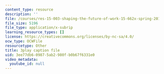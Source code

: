 ```yaml
---
content_type: resource
description: ''
file: /courses/res-15-003-shaping-the-future-of-work-15-662x-spring-2016/3ee77db609875ab2980fb0b67f6331e0_xApFTcsFPcQ.vtt
file_size: 5196
file_type: application/x-subrip
learning_resource_types: []
license: https://creativecommons.org/licenses/by-nc-sa/4.0/
ocw_type: OCWFile
resourcetype: Other
title: 3play caption file
uid: 3ee77db6-0987-5ab2-980f-b0b67f6331e0
video_metadata:
  youtube_id: null
---
```

